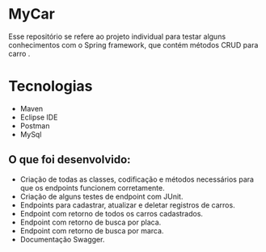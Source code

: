 # MyCar

Esse repositório se refere ao projeto individual para testar alguns conhecimentos com o Spring framework, que contém métodos CRUD para carro .

# Tecnologias
- Maven
- Eclipse IDE
- Postman
- MySql

## O que foi desenvolvido: 
- Criação de todas as classes, codificação e métodos necessários para que os endpoints funcionem corretamente.
- Criação de alguns testes de endpoint com JUnit.
- Endpoints para cadastrar, atualizar e deletar registros de carros.
- Endpoint com retorno de todos os carros cadastrados.
- Endpoint com retorno de busca por placa.
- Endpoint com retorno de busca por marca.
- Documentação Swagger.
